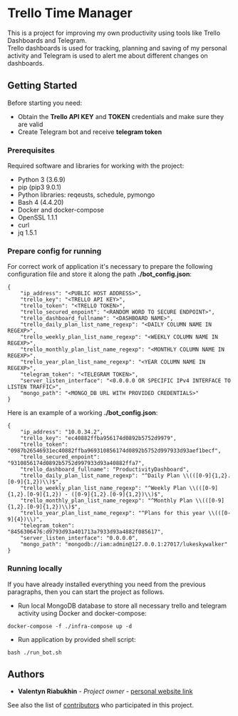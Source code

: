 # Trello Time Manager

This is a project for improving my own productivity using tools like Trello Dashboards and Telegram.  
Trello dashboards is used for tracking, planning and saving of my personal activity and Telegram is used to alert me about different changes on dashboards.

## Getting Started

Before starting you need:

* Obtain the **Trello API KEY** and **TOKEN** credentials and make sure they are valid
* Create Telegram bot and receive **telegram token**

### Prerequisites

Required software and libraries for working with the project:

* Python 3 (3.6.9)
* pip (pip3 9.0.1)
* Python libraries: reqeusts, schedule, pymongo
* Bash 4 (4.4.20)
* Docker and docker-compose
* OpenSSL 1.1.1
* curl
* jq 1.5.1

### Prepare config for running

For correct work of application it's necessary to prepare the following configuration file and store it along the path **./bot_config.json**:

```
{ 
    "ip_address": "<PUBLIC HOST ADDRESS>",
    "trello_key": "<TRELLO API KEY>",
    "trello_token": "<TRELLO TOKEN>",
    "trello_secured_enpoint": "<RANDOM WORD TO SECURE ENDPOINT>",
    "trello_dashboard_fullname": "<DASHBOARD NAME>",
    "trello_daily_plan_list_name_regexp": "<DAILY COLUMN NAME IN REGEXP>",
    "trello_weekly_plan_list_name_regexp": "<WEEKLY COLUMN NAME IN REGEXP>",
    "trello_monthly_plan_list_name_regexp": "<MONTHLY COLUMN NAME IN REGEXP>",
    "trello_year_plan_list_name_regexp": "<YEAR COLUMN NAME IN REGEXP>",
    "telegram_token": "<TELEGRAM TOKEN>",
    "server_listen_interface": "<0.0.0.0 OR SPECIFIC IPv4 INTERFACE TO LISTEN TRAFFIC>",
    "mongo_path": "<MONGO_DB URL WITH PROVIDED CREDENTIALS>"
}
```

Here is an example of a working **./bot_config.json**:

```
{
    "ip_address": "10.0.34.2",
    "trello_key": "ec40882ffba956174d0892b5752d9979",
    "trello_token": "0987b26546931ec40882ffba969310856174d0892b5752d997933d93aef1becf",
    "trello_secured_enpoint": "9310856174d0892b5752d997933d93a40882ffa7",
    "trello_dashboard_fullname": "ProductivityDashboard",
    "trello_daily_plan_list_name_regexp": "^Daily Plan \\(([0-9]{1,2}.[0-9]{1,2})\\)$",
    "trello_weekly_plan_list_name_regexp": "^Weekly Plan \\(([0-9]{1,2}.[0-9]{1,2}) - ([0-9]{1,2}.[0-9]{1,2})\\)$",
    "trello_monthly_plan_list_name_regexp": "^Monthly Plan \\(([0-9]{1,2}.[0-9]{1,2})\\)$",
    "trello_year_plan_list_name_regexp": "^Plans for this year \\(([0-9]{4})\\)",
    "telegram_token": "8456306476:d9793d93a401713a7933d93a4882f085617",
    "server_listen_interface": "0.0.0.0",
    "mongo_path": "mongodb://iam:admin@127.0.0.1:27017/lukeskywalker"
}
```

### Running locally

If you have already installed everything you need from the previous paragraphs, then you can start the project as follows.

* Run local MongoDB database to store all necessary trello and telegram activity using Docker and docker-compose:
```
docker-compose -f ./infra-compose up -d
```

* Run application by provided shell script:

```
bash ./run_bot.sh
```

## Authors

* **Valentyn Riabukhin** - *Project owner* - [personal website link](http://valentine-riabukhin.pro)

See also the list of [contributors](http://valentine-riabukhin.pro) who participated in this project.